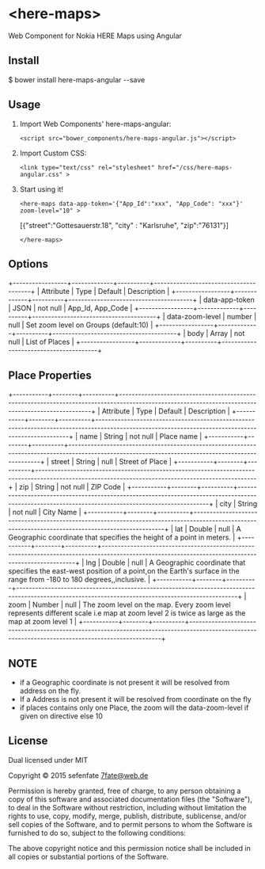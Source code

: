 # &lt;here-maps&gt;
Web Component for Nokia HERE Maps using Angular

## Install
$ bower install here-maps-angular --save

## Usage

1. Import Web Components' here-maps-angular:

	```
	<script src="bower_components/here-maps-angular.js"></script>
	```

2. Import Custom CSS:

	```
	<link type="text/css" rel="stylesheet" href="/css/here-maps-angular.css" >
	```

3. Start using it!

	```
	<here-maps data-app-token='{"App_Id":"xxx", "App_Code": "xxx"}' zoom-level="10" >
	```

	[{"street":"Gottesauerstr.18", "city" : "Karlsruhe", "zip":"76131"}]

	```
	</here-maps>
	```

## Options

+-----------------+-------------+----------+---------------------------------------+
| Attribute       | Type        | Default  | Description                           |
+-----------------+-------------+----------+---------------------------------------+
| data-app-token  | JSON        | not null | App_Id, App_Code                      |
+-----------------+-------------+----------+---------------------------------------+
| data-zoom-level | number      | null     | Set zoom level on Groups (default:10) |
+-----------------+-------------+----------+---------------------------------------+
| body            | Array<JSON> | not null | List of Places                        |
+-----------------+-------------+----------+---------------------------------------+

## Place Properties

+-----------+--------+----------+---------------------------------------------------------------------------------------------------------------------------------------------------+
| Attribute | Type   | Default  | Description                                                                                                                                       |
+-----------+--------+----------+---------------------------------------------------------------------------------------------------------------------------------------------------+
| name      | String | not null | Place name                                                                                                                                        |
+-----------+--------+----------+---------------------------------------------------------------------------------------------------------------------------------------------------+
| street    | String | null     | Street of Place                                                                                                                                   |
+-----------+--------+----------+---------------------------------------------------------------------------------------------------------------------------------------------------+
| zip       | String | not null | ZIP Code                                                                                                                                          |
+-----------+--------+----------+---------------------------------------------------------------------------------------------------------------------------------------------------+
| city      | String | not null | City Name                                                                                                                                         |
+-----------+--------+----------+---------------------------------------------------------------------------------------------------------------------------------------------------+
| lat       | Double | null     | A Geographic coordinate that specifies the height of a point in meters.                                                                           |
+-----------+--------+----------+---------------------------------------------------------------------------------------------------------------------------------------------------+
| lng       | Double | null     | A Geographic coordinate that specifies the east-west position of a point,on the Earth's surface in the range from -180 to 180 degrees,,inclusive. |
+-----------+--------+----------+---------------------------------------------------------------------------------------------------------------------------------------------------+
| zoom      | Number | null     | The zoom level on the map. Every zoom level represents different scale i.e map at zoom level 2 is twice as large as the map at zoom level 1       |
+-----------+--------+----------+---------------------------------------------------------------------------------------------------------------------------------------------------+

## NOTE

* if a Geographic coordinate is not present it will be resolved from address on the fly.
* If a Address is not present it will be resolved from coordinate on the fly
* if places contains only one Place, the zoom will the data-zoom-level if given on directive else 10

## License

Dual licensed under MIT

Copyright © 2015 sefenfate 7fate@web.de

Permission is hereby granted, free of charge, to any person obtaining a copy of
this software and associated documentation files (the "Software"), to deal in
the Software without restriction, including without limitation the rights to use,
copy, modify, merge, publish, distribute, sublicense, and/or sell copies of the
Software, and to permit persons to whom the Software is furnished to do so,
subject to the following conditions:

The above copyright notice and this permission notice shall be included in all
copies or substantial portions of the Software.
